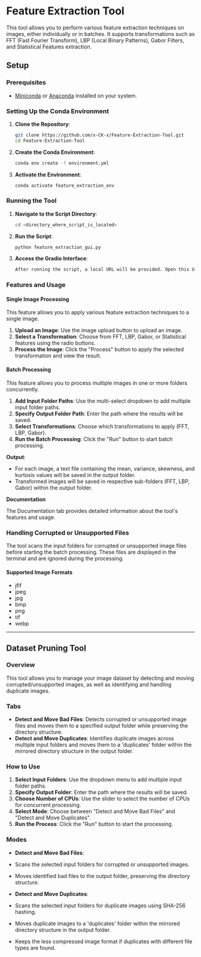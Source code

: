 # Feature Extraction Tool

This tool allows you to perform various feature extraction techniques on images, either individually or in batches. It supports transformations such as FFT (Fast Fourier Transform), LBP (Local Binary Patterns), Gabor Filters, and Statistical Features extraction.

## Setup

### Prerequisites

- [Miniconda](https://docs.conda.io/en/latest/miniconda.html) or [Anaconda](https://www.anaconda.com/products/distribution) installed on your system.

### Setting Up the Conda Environment

1. **Clone the Repository**:
   ```sh
   git clone https://github.com/x-CK-x/Feature-Extraction-Tool.git
   cd Feature-Extraction-Tool
   ```
2. **Create the Conda Environment**:
   ```sh
   conda env create -f environment.yml
   ```
3. **Activate the Environment**:
   ```sh
   conda activate feature_extraction_env
   ```
### Running the Tool

1. **Navigate to the Script Directory**:
   ```sh
   cd <directory_where_script_is_located>
   ```
2. **Run the Script**:
   ```sh
   python feature_extraction_gui.py
   ```
3. **Access the Gradio Interface**:
   ```txt
   After running the script, a local URL will be provided. Open this URL in your web browser to access the Gradio interface.
   ```
### Features and Usage

#### Single Image Processing

This feature allows you to apply various feature extraction techniques to a single image.

1. **Upload an Image**: Use the image upload button to upload an image.
2. **Select a Transformation**: Choose from FFT, LBP, Gabor, or Statistical features using the radio buttons.
3. **Process the Image**: Click the "Process" button to apply the selected transformation and view the result.

#### Batch Processing

This feature allows you to process multiple images in one or more folders concurrently.

1. **Add Input Folder Paths**: Use the multi-select dropdown to add multiple input folder paths.
2. **Specify Output Folder Path**: Enter the path where the results will be saved.
3. **Select Transformations**: Choose which transformations to apply (FFT, LBP, Gabor).
4. **Run the Batch Processing**: Click the "Run" button to start batch processing.

**Output**:

- For each image, a text file containing the mean, variance, skewness, and kurtosis values will be saved in the output folder.
- Transformed images will be saved in respective sub-folders (FFT, LBP, Gabor) within the output folder.

**Documentation**

The Documentation tab provides detailed information about the tool's features and usage.

### Handling Corrupted or Unsupported Files

The tool scans the input folders for corrupted or unsupported image files before starting the batch processing. These files are displayed in the terminal and are ignored during the processing.

#### Supported Image Formats

- jfif
- jpeg
- jpg
- bmp
- png
- tif
- webp

-----------------------------------------

## Dataset Pruning Tool

### Overview
This tool allows you to manage your image dataset by detecting and moving corrupted/unsupported images, as well as identifying and handling duplicate images.

### Tabs
- **Detect and Move Bad Files**: Detects corrupted or unsupported image files and moves them to a specified output folder while preserving the directory structure.
- **Detect and Move Duplicates**: Identifies duplicate images across multiple input folders and moves them to a 'duplicates' folder within the mirrored directory structure in the output folder.

### How to Use
1. **Select Input Folders**: Use the dropdown menu to add multiple input folder paths.
2. **Specify Output Folder**: Enter the path where the results will be saved.
3. **Choose Number of CPUs**: Use the slider to select the number of CPUs for concurrent processing.
4. **Select Mode**: Choose between "Detect and Move Bad Files" and "Detect and Move Duplicates".
5. **Run the Process**: Click the "Run" button to start the processing.

### Modes
- **Detect and Move Bad Files**:
 - Scans the selected input folders for corrupted or unsupported images.
 - Moves identified bad files to the output folder, preserving the directory structure.

- **Detect and Move Duplicates**:
 - Scans the selected input folders for duplicate images using SHA-256 hashing.
 - Moves duplicate images to a 'duplicates' folder within the mirrored directory structure in the output folder.
 - Keeps the less compressed image format if duplicates with different file types are found.


